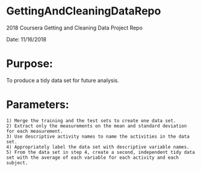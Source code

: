 # GettingAndCleaningDataRepo
2018 Coursera Getting and Cleaning Data Project Repo

Date: 11/16/2018

# Purpose: 
To produce a tidy data set for future analysis.

# Parameters:
    1) Merge the training and the test sets to create one data set.
    2) Extract only the measurements on the mean and standard deviation for each measurement. 
    3) Use descriptive activity names to name the activities in the data set.
    4) Appropriately label the data set with descriptive variable names. 
    5) From the data set in step 4, create a second, independent tidy data set with the average of each variable for each activity and each subject.
